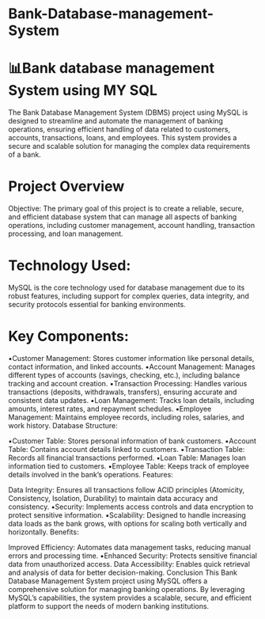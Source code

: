 # Bank-Database-management-System
# 📊Bank database management System using MY SQL

The Bank Database Management System (DBMS) project using MySQL is designed to streamline and automate the management of banking operations, ensuring efficient handling of data related to customers, accounts, transactions, loans, and employees. This system provides a secure and scalable solution for managing the complex data requirements of a bank.

# Project Overview
Objective: The primary goal of this project is to create a reliable, secure, and efficient database system that can manage all aspects of banking operations, including customer management, account handling, transaction processing, and loan management.

# Technology Used: 
MySQL is the core technology used for database management due to its robust features, including support for complex queries, data integrity, and security protocols essential for banking environments.

# Key Components:

▪️Customer Management: Stores customer information like personal details, contact information, and linked accounts.
▪️Account Management: Manages different types of accounts (savings, checking, etc.), including balance tracking and account creation.
▪️Transaction Processing: Handles various transactions (deposits, withdrawals, transfers), ensuring accurate and consistent data updates.
▪️Loan Management: Tracks loan details, including amounts, interest rates, and repayment schedules.
▪️Employee Management: Maintains employee records, including roles, salaries, and work history.
Database Structure:

▪️Customer Table: Stores personal information of bank customers.
▪️Account Table: Contains account details linked to customers.
▪️Transaction Table: Records all financial transactions performed.
▪️Loan Table: Manages loan information tied to customers.
▪️Employee Table: Keeps track of employee details involved in the bank’s operations.
Features:

Data Integrity: Ensures all transactions follow ACID principles (Atomicity, Consistency, Isolation, Durability) to maintain data accuracy and consistency.
▪️Security: Implements access controls and data encryption to protect sensitive information.
▪️Scalability: Designed to handle increasing data loads as the bank grows, with options for scaling both vertically and horizontally.
Benefits:

Improved Efficiency: Automates data management tasks, reducing manual errors and processing time.
▪️Enhanced Security: Protects sensitive financial data from unauthorized access.
Data Accessibility: Enables quick retrieval and analysis of data for better decision-making.
Conclusion
This Bank Database Management System project using MySQL offers a comprehensive solution for managing banking operations. By leveraging MySQL’s capabilities, the system provides a scalable, secure, and efficient platform to support the needs of modern banking institutions.














